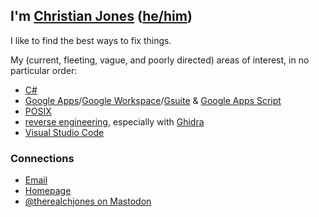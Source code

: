 ## I'm [Christian Jones](https://github.com/therealchjones/) ([he/him](https://www.mypronouns.org/he-him))

I like to find the best ways to fix things.

My (current, fleeting, vague, and poorly directed) areas of interest, in no particular order:

- [C#](https://github.com/topics/csharp)
- [Google Apps](https://github.com/topics/google-apps)/[Google Workspace](https://github.com/topics/google-workspace)/[Gsuite](https://github.com/topics/gsuite) & [Google Apps Script](https://github.com/topics/google-apps-script)
- [POSIX](https://github.com/topics/posix)
- [reverse engineering](https://github.com/topics/reverse-engineering), especially with [Ghidra](https://github.com/topics/ghidra)
- [Visual Studio Code](https://github.com/topics/vscode)

### Connections

- [Email](mailto:chjones@aleph0.com)
- [Homepage](https://aleph0.com/~chjones)
- <a rel="me" href="https://mastodon.online/@therealchjones">@therealchjones on Mastodon</a>
